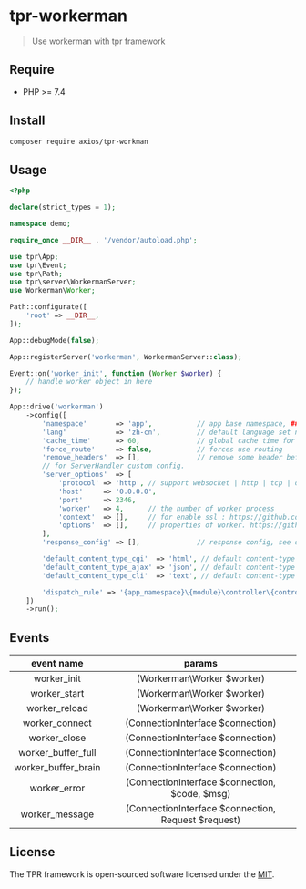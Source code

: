 # tpr-workerman

> Use workerman with tpr framework

## Require

- PHP >= 7.4

## Install

```bash
composer require axios/tpr-workman
```

## Usage

```php
<?php

declare(strict_types = 1);

namespace demo;

require_once __DIR__ . '/vendor/autoload.php';

use tpr\App;
use tpr\Event;
use tpr\Path;
use tpr\server\WorkermanServer;
use Workerman\Worker;

Path::configurate([
    'root' => __DIR__,
]);

App::debugMode(false);

App::registerServer('workerman', WorkermanServer::class);

Event::on('worker_init', function (Worker $worker) {
    // handle worker object in here
});

App::drive('workerman')
    ->config([
        'namespace'       => 'app',           // app base namespace, ### this is required ###
        'lang'            => 'zh-cn',         // default language set name
        'cache_time'      => 60,              // global cache time for config&route data
        'force_route'     => false,           // forces use routing
        'remove_headers'  => [],              // remove some header before send response
        // for ServerHandler custom config.
        'server_options'  => [
            'protocol' => 'http', // support websocket | http | tcp | other custom protocol
            'host'     => '0.0.0.0',
            'port'     => 2346,
            'worker'   => 4,      // the number of worker process
            'context'  => [],     // for enable ssl : https://github.com/walkor/Workerman#enable-ssl
            'options'  => [],     // properties of worker. https://github.com/walkor/workerman-manual/blob/master/english/src/worker-development/name.md
        ],
        'response_config' => [],              // response config, see detail on 	pr\models\ResponseModel.

        'default_content_type_cgi'  => 'html', // default content-type on cgi mode
        'default_content_type_ajax' => 'json', // default content-type on api request
        'default_content_type_cli'  => 'text', // default content-type on command line mode

        'dispatch_rule' => '{app_namespace}\{module}\controller\{controller}',  // controller namespace spelling rule
    ])
    ->run();

```

## Events

|event name | params |
|:---:|:---:|
|worker_init|(Workerman\Worker $worker)|
|worker_start|(Workerman\Worker $worker)|
|worker_reload|(Workerman\Worker $worker)|
|worker_connect|(ConnectionInterface $connection)|
|worker_close|(ConnectionInterface $connection)|
|worker_buffer_full|(ConnectionInterface $connection)|
|worker_buffer_brain|(ConnectionInterface $connection) |
|worker_error|(ConnectionInterface $connection, $code, $msg)|
|worker_message|(ConnectionInterface $connection, Request $request)|

## License

The TPR framework is open-sourced software licensed under the [MIT](LICENSE).
